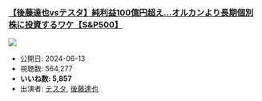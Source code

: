 ### [【後藤達也vsテスタ】純利益100億円超え…オルカンより長期個別株に投資するワケ【S&P500】](https://www.youtube.com/watch?v=EBbnketiXeE)
[![](https://img.youtube.com/vi/EBbnketiXeE/sddefault.jpg)](https://www.youtube.com/watch?v=EBbnketiXeE)
-   公開日: 2024-06-13
-   視聴数: 564,277
-   **いいね数: 5,857**
-   出演者: [テスタ](/rehacq_fan/people/テスタ "wikilink"), [後藤達也](/rehacq_fan/people/後藤達也 "wikilink")
